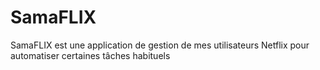 # SamaFLIX
SamaFLIX est une application de gestion de mes utilisateurs Netflix pour automatiser certaines tâches habituels
